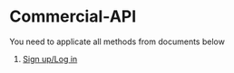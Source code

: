 # Commercial-API

You need to applicate all methods from documents below

1. [Sign up/Log in](https://github.com/mercuryoio/Commercial-API/blob/master/login.md)
